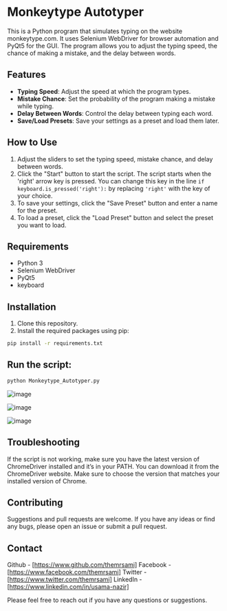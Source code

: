 # Monkeytype Autotyper

This is a Python program that simulates typing on the website monkeytype.com. It uses Selenium WebDriver for browser automation and PyQt5 for the GUI. The program allows you to adjust the typing speed, the chance of making a mistake, and the delay between words.

## Features

- **Typing Speed**: Adjust the speed at which the program types.
- **Mistake Chance**: Set the probability of the program making a mistake while typing.
- **Delay Between Words**: Control the delay between typing each word.
- **Save/Load Presets**: Save your settings as a preset and load them later.

## How to Use

1. Adjust the sliders to set the typing speed, mistake chance, and delay between words.
2. Click the "Start" button to start the script. The script starts when the 'right' arrow key is pressed. You can change this key in the line `if keyboard.is_pressed('right'):` by replacing `'right'` with the key of your choice.
3. To save your settings, click the "Save Preset" button and enter a name for the preset.
4. To load a preset, click the "Load Preset" button and select the preset you want to load.

## Requirements

- Python 3
- Selenium WebDriver
- PyQt5
- keyboard

## Installation

1. Clone this repository.
2. Install the required packages using pip:

```bash
pip install -r requirements.txt
```

## Run the script:

```bash
python Monkeytype_Autotyper.py
```

![image](https://github.com/themrsami/Monkeytype-Autotyper-with-GUI/assets/91170768/0c4ad252-71d6-4c9a-8de6-033dd7ccd983)

![image](https://github.com/themrsami/Monkeytype-Autotyper-with-GUI/assets/91170768/0ae4da90-5fa1-4df7-be71-fbfc73813d61)

![image](https://github.com/themrsami/Monkeytype-Autotyper-with-GUI/assets/91170768/f2025267-609e-4c84-abe2-554e4174a077)






## Troubleshooting

If the script is not working, make sure you have the latest version of ChromeDriver installed and it’s in your PATH. You can download it from the ChromeDriver website. Make sure to choose the version that matches your installed version of Chrome.

## Contributing
Suggestions and pull requests are welcome. If you have any ideas or find any bugs, please open an issue or submit a pull request.

## Contact
Github - [https://www.github.com/themrsami]
Facebook - [https://www.facebook.com/themrsami]
Twitter - [https://www.twitter.com/themrsami]
LinkedIn - [https://www.linkedin.com/in/usama-nazir]


Please feel free to reach out if you have any questions or suggestions.
